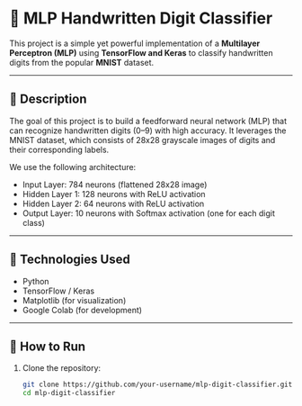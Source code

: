 # 🧠 MLP Handwritten Digit Classifier

This project is a simple yet powerful implementation of a **Multilayer Perceptron (MLP)** using **TensorFlow and Keras** to classify handwritten digits from the popular **MNIST** dataset.

---

## 📌 Description

The goal of this project is to build a feedforward neural network (MLP) that can recognize handwritten digits (0–9) with high accuracy. It leverages the MNIST dataset, which consists of 28x28 grayscale images of digits and their corresponding labels.

We use the following architecture:
- Input Layer: 784 neurons (flattened 28x28 image)
- Hidden Layer 1: 128 neurons with ReLU activation
- Hidden Layer 2: 64 neurons with ReLU activation
- Output Layer: 10 neurons with Softmax activation (one for each digit class)

---

## 🧪 Technologies Used
- Python
- TensorFlow / Keras
- Matplotlib (for visualization)
- Google Colab (for development)

---

## 🚀 How to Run

1. Clone the repository:
   ```bash
   git clone https://github.com/your-username/mlp-digit-classifier.git
   cd mlp-digit-classifier
